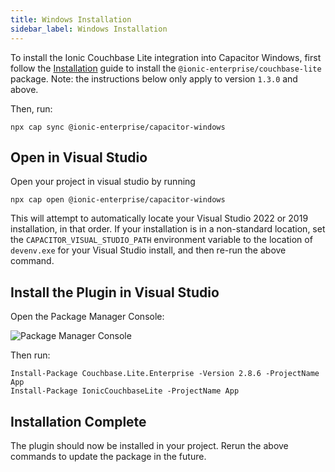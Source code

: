 ```yaml
---
title: Windows Installation
sidebar_label: Windows Installation
---
```


To install the Ionic Couchbase Lite integration into Capacitor Windows, first follow the [Installation](./installation) guide to install the `@ionic-enterprise/couchbase-lite` package. Note: the instructions below only apply to version `1.3.0` and above.

Then, run:

```shell
npx cap sync @ionic-enterprise/capacitor-windows
```

## Open in Visual Studio

Open your project in visual studio by running

```shell
npx cap open @ionic-enterprise/capacitor-windows
```

This will attempt to automatically locate your Visual Studio 2022 or 2019 installation, in that order. If your installation is in a non-standard location, set the `CAPACITOR_VISUAL_STUDIO_PATH` environment variable to the location of `devenv.exe` for your Visual Studio install, and then re-run the above command.

## Install the Plugin in Visual Studio

Open the Package Manager Console:

![Package Manager Console](/static/img/couchbase-lite/package-manager-console)

Then run:

```shell
Install-Package Couchbase.Lite.Enterprise -Version 2.8.6 -ProjectName App
Install-Package IonicCouchbaseLite -ProjectName App
```

## Installation Complete

The plugin should now be installed in your project. Rerun the above commands to update the package in the future.
